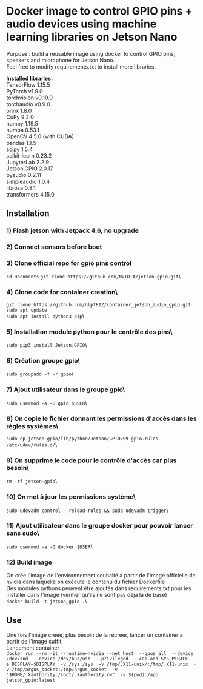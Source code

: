 # Docker image to control GPIO pins + audio devices using machine learning libraries on Jetson Nano
Purpose : build a reusable image using docker to control GPIO pins, speakers and microphone for Jetson Nano.\
Feel free to modify requirements.txt to install more libraries.

**Installed libraries:**\
TensorFlow 1.15.5 \
PyTorch v1.9.0 \
torchvision v0.10.0\
torchaudio v0.9.0 \
onnx 1.8.0 \
CuPy 9.2.0\
numpy 1.19.5\
numba 0.53.1\
OpenCV 4.5.0 (with CUDA)\
pandas 1.1.5\
scipy 1.5.4\
scikit-learn 0.23.2\
JupyterLab 2.2.9\
Jetson.GPIO 2.0.17\
pyaudio 0.2.11\
simpleaudio 1.0.4\
librosa 0.8.1\
transformers 4.15.0

## Installation
### 1) Flash jetson with Jetpack 4.6, no upgrade
### 2) Connect sensors before boot
### 3) Clone official repo for gpio pins control
`cd Documents`
`git clone https://github.com/NVIDIA/jetson-gpio.git`\
### 4) Clone code for container creation\
`git clone https://github.com/nlpTRIZ/container_jetson_audio_gpio.git`\
`sudo apt update`\
`sudo apt install python3-pip`\
### 5) Installation module python pour le contrôle des pins\
`sudo pip3 install Jetson.GPIO`\
### 6) Création groupe gpio\
`sudo groupadd -f -r gpio`\
### 7) Ajout utilisateur dans le groupe gpio\
`sudo usermod -a -G gpio $USER`\
### 8) On copie le fichier donnant les permissions d'accès dans les règles systèmes\
`sudo cp jetson-gpio/lib/python/Jetson/GPIO/99-gpio.rules /etc/udev/rules.d/`\
### 9) On supprime le code pour le contrôle d'accès car plus besoin\
`rm -rf jetson-gpio`\
### 10) On met à jour les permissions système\
`sudo udevadm control --reload-rules && sudo udevadm trigger`\
### 11) Ajout utilisateur dans le groupe docker pour pouvoir lancer sans sudo\
`sudo usermod -a -G docker $USER`\
### 12) Build image
On crée l'image de l'environnement souhaité à partir de l'image officielle de nvidia dans laquelle on exécute le contenu du fichier Dockerfile\
Des modules pythons peuvent être ajoutés dans requirements.txt pour les installer dans l'image (vérifier qu'ils ne sont pas déjà là de base)\
`docker build -t jetson_gpio .`\

## Use
Une fois l'image créée, plus besoin de la recréer, lancer un container à partir de l'image suffit.\
Lancement container\
`docker run --rm -it --runtime=nvidia --net host  --gpus all 
           --device /dev/snd 
           --device /dev/bus/usb 
	   --privileged 
	   --cap-add SYS_PTRACE 
	   -e DISPLAY=$DISPLAY 
           -v /sys:/sys 
           -v /tmp/.X11-unix/:/tmp/.X11-unix 
           -v /tmp/argus_socket:/tmp/argus_socket 
           -v "$HOME/.Xauthority:/root/.Xauthority:rw" 
	   -v $(pwd):/app 
           jetson_gpio:latest`
